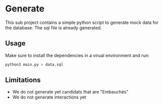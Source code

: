 # Generate

This sub project contains a simple python script to generate mock data
for the database. The sql file is already generated.

## Usage

Make sure to install the dependencies in a virual environment and run:

```bash
python3 main.py > data.sql
```

## Limitations

- We do not generate yet candidats that are "Embauchés"
- We do not generate interactions yet

